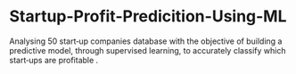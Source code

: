# Startup-Profit-Predicition-Using-ML
Analysing 50 start‑up companies database with the objective of building a predictive model, through supervised learning, to accurately classify which start‑ups are profitable .
